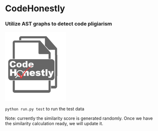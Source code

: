 # CodeHonestly
### Utilize AST graphs to detect code pligiarism

![](logo.png)

`python run.py test` to run the test data

Note: currently the similarity score is generated randomly. Once we have the similarity calculation ready, we will update it.
